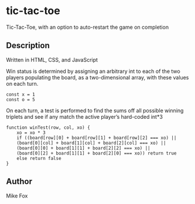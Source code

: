 # tic-tac-toe

Tic-Tac-Toe, with an option to auto-restart the game on completion

## Description

Written in HTML, CSS, and JavaScript 

Win status is determined by assigning an arbitrary int to each of the two players populating the board, as a two-dimensional array, with these values on each turn.

```
const x = 1
const o = 5
```

On each turn, a test is performed to find the sums off all possible winning triplets and see if any match the active player’s hard-coded int*3

```
function winTest(row, col, xo) {
    xo = xo * 3
    if ((board[row][0] + board[row][1] + board[row][2] === xo) ||
    (board[0][col] + board[1][col] + board[2][col] === xo) ||
    (board[0][0] + board[1][1] + board[2][2] === xo) ||
    (board[0][2] + board[1][1] + board[2][0] === xo)) return true
    else return false
}
```

## Author

Mike Fox